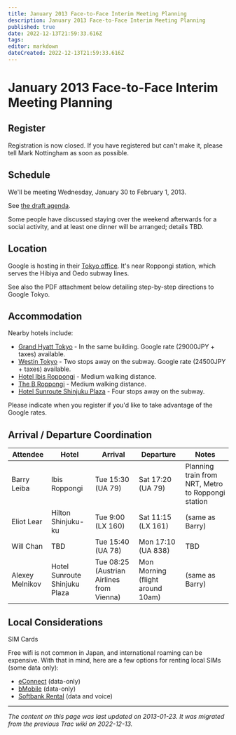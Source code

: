 ```yaml
---
title: January 2013 Face-to-Face Interim Meeting Planning
description: January 2013 Face-to-Face Interim Meeting Planning
published: true
date: 2022-12-13T21:59:33.616Z
tags: 
editor: markdown
dateCreated: 2022-12-13T21:59:33.616Z
---
```


# January 2013 Face-to-Face Interim Meeting Planning
## Register

Registration is now closed. If you have registered but can't make it, please tell Mark Nottingham as soon as possible.
## Schedule

We'll be meeting Wednesday, January 30 to February 1, 2013.

See [the draft agenda](http://www.ietf.org/proceedings/interim/2013/01/30/httpbis/agenda/agenda-interim-2013-httpbis-1).

Some people have discussed staying over the weekend afterwards for a social activity, and at least one dinner will be arranged; details TBD.
## Location

Google is hosting in their [Tokyo office](http://goo.gl/maps/LJlO4). It's near Roppongi station, which serves the Hibiya and Oedo subway lines.

See also the PDF attachment below detailing step-by-step directions to Google Tokyo.
## Accommodation

Nearby hotels include:

* [Grand Hyatt Tokyo](http://tokyo.grand.hyatt.com/) - In the same building. Google rate (29000JPY + taxes) available.
* [Westin Tokyo](http://www.starwoodhotels.com/westin/property/overview/index.html?propertyID=1062) - Two stops away on the subway. Google rate (24500JPY + taxes) available.
* [Hotel Ibis Roppongi](http://www.ibis-hotel.com/en.html) - Medium walking distance.
* [The B Roppongi](http://www.theb-hotels.com/the-b-roppongi/en/) - Medium walking distance.
* [Hotel Sunroute Shinjuku Plaza](http://www.hotelsunrouteplazashinjuku.jp/en/) - Four stops away on the subway. 

Please indicate when you register if you'd like to take advantage of the Google rates.
## Arrival / Departure Coordination
| Attendee | 	Hotel |	Arrival |	Departure |	Notes |
| --- | --- | --- | --- | --- | 
| Barry Leiba |	Ibis Roppongi 	|Tue 15:30 (UA 79) |	Sat 17:20 (UA 79) |	Planning train from NRT, Metro to Roppongi station |
| Eliot Lear |	Hilton Shinjuku-ku |	Tue 9:00 (LX 160) |	Sat 11:15 (LX 161) |	(same as Barry) |
| Will Chan |	TBD |	Tue 15:40 (UA 78) |	Mon 17:10 (UA 838) |	TBD |
| Alexey Melnikov |	Hotel Sunroute Shinjuku Plaza |	Tue 08:25 (Austrian Airlines from Vienna) |	Mon Morning (flight around 10am) |	(same as Barry) |

## Local Considerations
SIM Cards

Free wifi is not common in Japan, and international roaming can be expensive. With that in mind, here are a few options for renting local SIMs (some data only):

 * [eConnect](http://www.econnectjapan.com/) (data-only)
* [bMobile](http://www.bmobile.ne.jp/english/) (data-only)
* [Softbank Rental](http://www.softbank-rental.jp/e/rental.php) (data and voice) 



---
*The content on this page was last updated on 2013-01-23. It was migrated from the previous Trac wiki on 2022-12-13.*